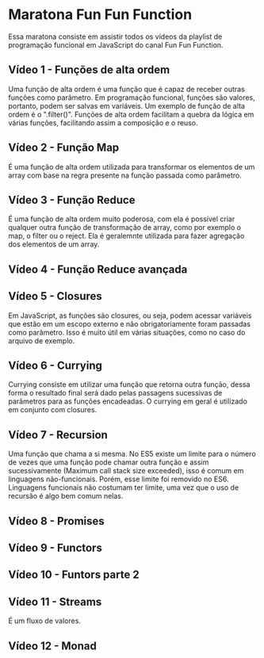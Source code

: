 # Maratona Fun Fun Function

Essa maratona consiste em assistir todos os vídeos da playlist de programação funcional em JavaScript do canal Fun Fun Function.

## Vídeo 1 - Funções de alta ordem
Uma função de alta ordem é uma função que é capaz de receber outras funções como parâmetro. Em programação funcional, funções são valores, portanto, podem ser salvas em variáveis. Um exemplo de função de alta ordem é o ".filter()". Funções de alta ordem facilitam a quebra da lógica em várias funções, facilitando assim a composição e o reuso.

## Vídeo 2 - Função Map
É uma função de alta ordem utilizada para transformar os elementos de um array com base na regra presente na função passada como parâmetro.

## Vídeo 3 - Função Reduce
É uma função de alta ordem muito poderosa, com ela é possível criar qualquer outra função de transformação de array, como por exemplo o map, o filter ou o reject. Ela é geralemnte utilizada para fazer agregação dos elementos de um array.

## Vídeo 4 - Função Reduce avançada

## Vídeo 5 - Closures
Em JavaScript, as funções são closures, ou seja, podem acessar variáveis que estão em um escopo externo e não obrigatoriamente foram passadas como parâmetro. Isso é muito útil em várias situações, como no caso do arquivo de exemplo.

## Vídeo 6 - Currying
Currying consiste em utilizar uma função que retorna outra função, dessa forma o resultado final será dado pelas passagens sucessivas de parâmetros para as funções encadeadas. O currying em geral é utilizado em conjunto com closures.

## Vídeo 7 - Recursion
Uma função que chama a si mesma. No ES5 existe um limite para o número de vezes que uma função pode chamar outra função e assim sucessivamente (Maximum call stack size exceeded), isso é comum em linguagens não-funcionais. Porém, esse limite foi removido no ES6. Linguagens funcionais não costumam ter limite, uma vez que o uso de recursão é algo bem comum nelas.

## Vídeo 8 - Promises

## Vídeo 9 - Functors

## Vídeo 10 - Funtors parte 2

## Vídeo 11 - Streams
É um fluxo de valores.

## Vídeo 12 - Monad
